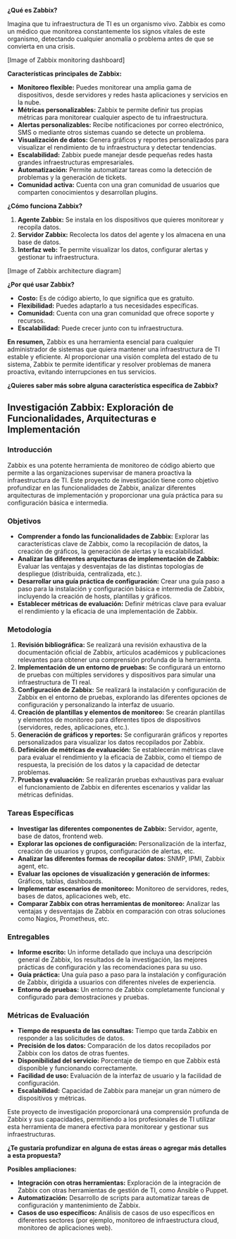 **¿Qué es Zabbix?**

Imagina que tu infraestructura de TI es un organismo vivo. Zabbix es como un médico que monitorea constantemente los signos vitales de este organismo, detectando cualquier anomalía o problema antes de que se convierta en una crisis.

[Image of Zabbix monitoring dashboard]

**Características principales de Zabbix:**

* **Monitoreo flexible:** Puedes monitorear una amplia gama de dispositivos, desde servidores y redes hasta aplicaciones y servicios en la nube.
* **Métricas personalizables:** Zabbix te permite definir tus propias métricas para monitorear cualquier aspecto de tu infraestructura.
* **Alertas personalizables:** Recibe notificaciones por correo electrónico, SMS o mediante otros sistemas cuando se detecte un problema.
* **Visualización de datos:** Genera gráficos y reportes personalizados para visualizar el rendimiento de tu infraestructura y detectar tendencias.
* **Escalabilidad:** Zabbix puede manejar desde pequeñas redes hasta grandes infraestructuras empresariales.
* **Automatización:** Permite automatizar tareas como la detección de problemas y la generación de tickets.
* **Comunidad activa:** Cuenta con una gran comunidad de usuarios que comparten conocimientos y desarrollan plugins.

**¿Cómo funciona Zabbix?**

1. **Agente Zabbix:** Se instala en los dispositivos que quieres monitorear y recopila datos.
2. **Servidor Zabbix:** Recolecta los datos del agente y los almacena en una base de datos.
3. **Interfaz web:** Te permite visualizar los datos, configurar alertas y gestionar tu infraestructura.

[Image of Zabbix architecture diagram]

**¿Por qué usar Zabbix?**

* **Costo:** Es de código abierto, lo que significa que es gratuito.
* **Flexibilidad:** Puedes adaptarlo a tus necesidades específicas.
* **Comunidad:** Cuenta con una gran comunidad que ofrece soporte y recursos.
* **Escalabilidad:** Puede crecer junto con tu infraestructura.

**En resumen,** Zabbix es una herramienta esencial para cualquier administrador de sistemas que quiera mantener una infraestructura de TI estable y eficiente. Al proporcionar una visión completa del estado de tu sistema, Zabbix te permite identificar y resolver problemas de manera proactiva, evitando interrupciones en tus servicios.

**¿Quieres saber más sobre alguna característica específica de Zabbix?**


##  Investigación Zabbix: Exploración de Funcionalidades, Arquitecturas e Implementación

### Introducción

Zabbix es una potente herramienta de monitoreo de código abierto que permite a las organizaciones supervisar de manera proactiva la infraestructura de TI. Este proyecto de investigación tiene como objetivo profundizar en las funcionalidades de Zabbix, analizar diferentes arquitecturas de implementación y proporcionar una guía práctica para su configuración básica e intermedia.

### Objetivos

* **Comprender a fondo las funcionalidades de Zabbix:** Explorar las características clave de Zabbix, como la recopilación de datos, la creación de gráficos, la generación de alertas y la escalabilidad.
* **Analizar las diferentes arquitecturas de implementación de Zabbix:** Evaluar las ventajas y desventajas de las distintas topologías de despliegue (distribuida, centralizada, etc.).
* **Desarrollar una guía práctica de configuración:** Crear una guía paso a paso para la instalación y configuración básica e intermedia de Zabbix, incluyendo la creación de hosts, plantillas y gráficos.
* **Establecer métricas de evaluación:** Definir métricas clave para evaluar el rendimiento y la eficacia de una implementación de Zabbix.

### Metodología

1. **Revisión bibliográfica:** Se realizará una revisión exhaustiva de la documentación oficial de Zabbix, artículos académicos y publicaciones relevantes para obtener una comprensión profunda de la herramienta.
2. **Implementación de un entorno de pruebas:** Se configurará un entorno de pruebas con múltiples servidores y dispositivos para simular una infraestructura de TI real.
3. **Configuración de Zabbix:** Se realizará la instalación y configuración de Zabbix en el entorno de pruebas, explorando las diferentes opciones de configuración y personalizando la interfaz de usuario.
4. **Creación de plantillas y elementos de monitoreo:** Se crearán plantillas y elementos de monitoreo para diferentes tipos de dispositivos (servidores, redes, aplicaciones, etc.).
5. **Generación de gráficos y reportes:** Se configurarán gráficos y reportes personalizados para visualizar los datos recopilados por Zabbix.
6. **Definición de métricas de evaluación:** Se establecerán métricas clave para evaluar el rendimiento y la eficacia de Zabbix, como el tiempo de respuesta, la precisión de los datos y la capacidad de detectar problemas.
7. **Pruebas y evaluación:** Se realizarán pruebas exhaustivas para evaluar el funcionamiento de Zabbix en diferentes escenarios y validar las métricas definidas.

### Tareas Específicas

* **Investigar las diferentes componentes de Zabbix:** Servidor, agente, base de datos, frontend web.
* **Explorar las opciones de configuración:** Personalización de la interfaz, creación de usuarios y grupos, configuración de alertas, etc.
* **Analizar las diferentes formas de recopilar datos:** SNMP, IPMI, Zabbix agent, etc.
* **Evaluar las opciones de visualización y generación de informes:** Gráficos, tablas, dashboards.
* **Implementar escenarios de monitoreo:** Monitoreo de servidores, redes, bases de datos, aplicaciones web, etc.
* **Comparar Zabbix con otras herramientas de monitoreo:** Analizar las ventajas y desventajas de Zabbix en comparación con otras soluciones como Nagios, Prometheus, etc.

### Entregables

* **Informe escrito:** Un informe detallado que incluya una descripción general de Zabbix, los resultados de la investigación, las mejores prácticas de configuración y las recomendaciones para su uso.
* **Guía práctica:** Una guía paso a paso para la instalación y configuración de Zabbix, dirigida a usuarios con diferentes niveles de experiencia.
* **Entorno de pruebas:** Un entorno de Zabbix completamente funcional y configurado para demostraciones y pruebas.

### Métricas de Evaluación

* **Tiempo de respuesta de las consultas:** Tiempo que tarda Zabbix en responder a las solicitudes de datos.
* **Precisión de los datos:** Comparación de los datos recopilados por Zabbix con los datos de otras fuentes.
* **Disponibilidad del servicio:** Porcentaje de tiempo en que Zabbix está disponible y funcionando correctamente.
* **Facilidad de uso:** Evaluación de la interfaz de usuario y la facilidad de configuración.
* **Escalabilidad:** Capacidad de Zabbix para manejar un gran número de dispositivos y métricas.

Este proyecto de investigación proporcionará una comprensión profunda de Zabbix y sus capacidades, permitiendo a los profesionales de TI utilizar esta herramienta de manera efectiva para monitorear y gestionar sus infraestructuras.

**¿Te gustaría profundizar en alguna de estas áreas o agregar más detalles a esta propuesta?**

**Posibles ampliaciones:**

* **Integración con otras herramientas:** Exploración de la integración de Zabbix con otras herramientas de gestión de TI, como Ansible o Puppet.
* **Automatización:** Desarrollo de scripts para automatizar tareas de configuración y mantenimiento de Zabbix.
* **Casos de uso específicos:** Análisis de casos de uso específicos en diferentes sectores (por ejemplo, monitoreo de infraestructura cloud, monitoreo de aplicaciones web).
